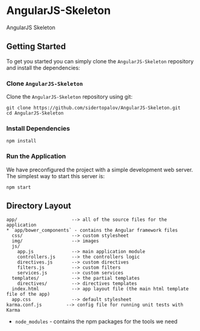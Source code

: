 # AngularJS-Skeleton
AngularJS Skeleton

## Getting Started

To get you started you can simply clone the `AngularJS-Skeleton` repository and install the dependencies:

### Clone `AngularJS-Skeleton`

Clone the `AngularJS-Skeleton` repository using git:

```
git clone https://github.com/sidertopalov/AngularJS-Skeleton.git
cd AngularJS-Skeleton
```

### Install Dependencies

```
npm install
```

### Run the Application

We have preconfigured the project with a simple development web server. The simplest way to start
this server is:

```
npm start
```

## Directory Layout

```
app/                    --> all of the source files for the application
* `app/bower_components` - contains the Angular framework files
  css/ 					--> custom stylesheet
  img/					--> images
  js/
  	app.js              --> main application module
  	controllers.js 		--> the controllers logic
  	directives.js 		--> custom directives
  	filters.js 			--> custom filters
  	services.js 		--> custom services
  templates/	  		--> the partial templates
  	directives/			--> directives templates
  index.html            --> app layout file (the main html template file of the app)
  app.css               --> default stylesheet
karma.conf.js         --> config file for running unit tests with Karma
```

* `node_modules` - contains the npm packages for the tools we need
